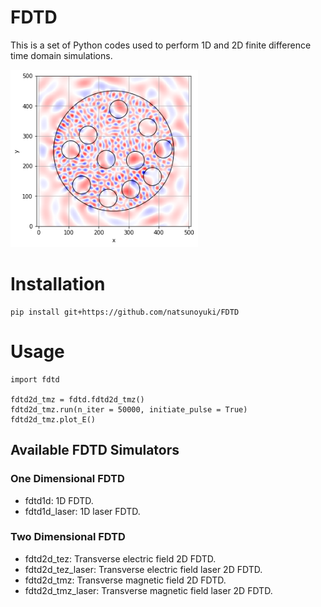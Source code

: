 # FDTD 
This is a set of Python codes used to perform 1D and 2D finite difference time domain simulations.

<img src="https://github.com/natsunoyuki/FDTD/blob/main/images/tmz_2d.png?raw=True" alt="drawing" width=300/>

# Installation
```
pip install git+https://github.com/natsunoyuki/FDTD
```

# Usage
```
import fdtd

fdtd2d_tmz = fdtd.fdtd2d_tmz()
fdtd2d_tmz.run(n_iter = 50000, initiate_pulse = True)
fdtd2d_tmz.plot_E()
```
## Available FDTD Simulators
### One Dimensional FDTD
* fdtd1d: 1D FDTD.
* fdtd1d_laser: 1D laser FDTD.
### Two Dimensional FDTD
* fdtd2d_tez: Transverse electric field 2D FDTD.
* fdtd2d_tez_laser: Transverse electric field laser 2D FDTD.
* fdtd2d_tmz: Transverse magnetic field 2D FDTD.
* fdtd2d_tmz_laser: Transverse magnetic field laser 2D FDTD.
